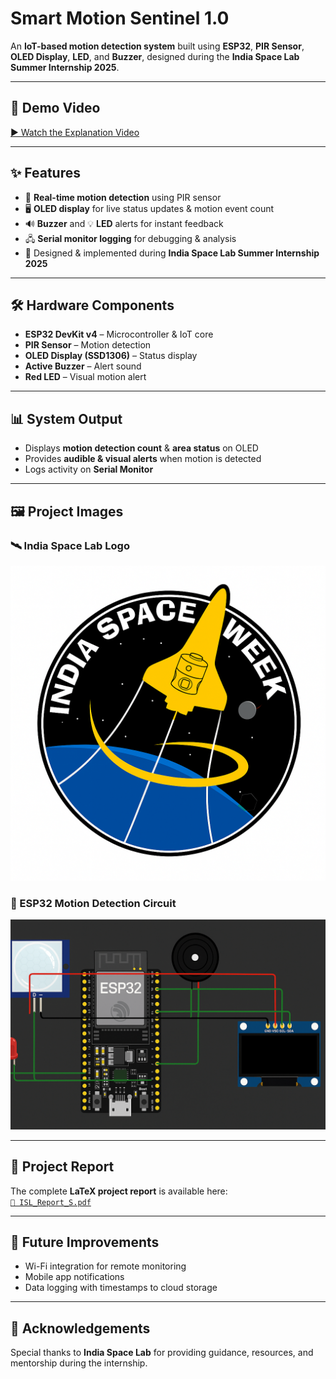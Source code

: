 # Smart Motion Sentinel 1.0  
An **IoT-based motion detection system** built using **ESP32**, **PIR Sensor**, **OLED Display**, **LED**, and **Buzzer**, designed during the **India Space Lab Summer Internship 2025**.

---

## 🎥 Demo Video  
[▶ Watch the Explanation Video](https://drive.google.com/file/d/1yFLwG0mHjAwY3ttmnl5KQGdi-xZq_MUj/view?usp=drive_link)

---

## ✨ Features
- 📡 **Real-time motion detection** using PIR sensor  
- 🖥 **OLED display** for live status updates & motion event count  
- 🔊 **Buzzer** and 💡 **LED** alerts for instant feedback  
- 🖧 **Serial monitor logging** for debugging & analysis  
- 🚀 Designed & implemented during **India Space Lab Summer Internship 2025**

---

## 🛠 Hardware Components
- **ESP32 DevKit v4** – Microcontroller & IoT core  
- **PIR Sensor** – Motion detection  
- **OLED Display (SSD1306)** – Status display  
- **Active Buzzer** – Alert sound  
- **Red LED** – Visual motion alert  

---

## 📊 System Output
- Displays **motion detection count** & **area status** on OLED  
- Provides **audible & visual alerts** when motion is detected  
- Logs activity on **Serial Monitor**  

---

## 🖼 Project Images  

### 🛰 India Space Lab Logo  
![India Space Lab Logo](India_space.png)

### 🔌 ESP32 Motion Detection Circuit  
![ESP32 Motion Detection Circuit](ESP32.png)

---

## 📄 Project Report  
The complete **LaTeX project report** is available here:  
[`📄 ISL_Report_S.pdf`](ISL_Report_S.pdf)

---

## 🚀 Future Improvements
- Wi-Fi integration for remote monitoring  
- Mobile app notifications  
- Data logging with timestamps to cloud storage  

---

## 📌 Acknowledgements
Special thanks to **India Space Lab** for providing guidance, resources, and mentorship during the internship.
